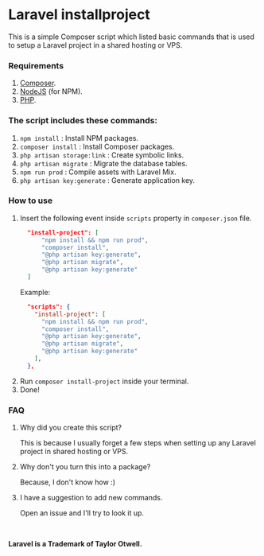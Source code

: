 # Laravel installproject

This is a simple Composer script which listed basic commands that is used to setup a Laravel project in a shared hosting or VPS.

### Requirements

1. [Composer](https://getcomposer.org/).
2. [NodeJS](https://nodejs.org/en/) (for NPM).
3. [PHP](https://www.php.net/).

### The script includes these commands:
1. `npm install` : Install NPM packages.
2. `composer install` : Install Composer packages.
3. `php artisan storage:link` : Create symbolic links.
4. `php artisan migrate` : Migrate the database tables.
5. `npm run prod` : Compile assets with Laravel Mix.
6. `php artisan key:generate` : Generate application key.

### How to use

1. Insert the following event inside `scripts` property in `composer.json` file.
      ```json
        "install-project": [
            "npm install && npm run prod",
            "composer install",
            "@php artisan key:generate",
            "@php artisan migrate",
            "@php artisan key:generate"
        ]
      ```
      Example:
      ```json
        "scripts": {
          "install-project": [
            "npm install && npm run prod",
            "composer install",
            "@php artisan key:generate",
            "@php artisan migrate",
            "@php artisan key:generate"
          ],
        },
      ```
2. Run `composer install-project` inside your terminal.
3. Done!
        
### FAQ
1. Why did you create this script?

   This is because I usually forget a few steps when setting up any Laravel project in shared hosting or VPS. 

2. Why don't you turn this into a package?

   Because, I don't know how :)
   
3. I have a suggestion to add new commands.

   Open an issue and I'll try to look it up.

<br>

**Laravel is a Trademark of Taylor Otwell.**
